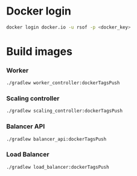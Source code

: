 # Docker login

```bash
docker login docker.io -u rsof -p <docker_key>
```

# Build images

### Worker

```bash
./gradlew worker_controller:dockerTagsPush
```

### Scaling controller

```bash
./gradlew scaling_controller:dockerTagsPush
```

### Balancer API

```bash
./gradlew balancer_api:dockerTagsPush
```

### Load Balancer

```bash
./gradlew load_balancer:dockerTagsPush
```